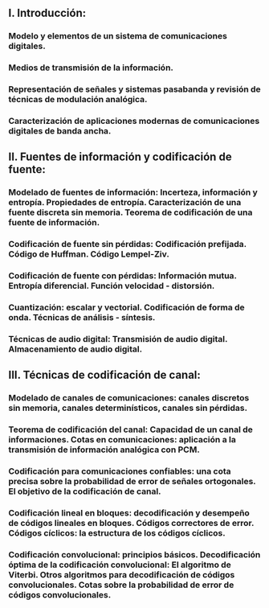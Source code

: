 
## I.  Introducción: 
###	Modelo y elementos de un sistema de comunicaciones digitales. 
###	Medios de transmisión de la información. 
###  Representación de señales y sistemas pasabanda y revisión de técnicas de modulación analógica. 
###	Caracterización de aplicaciones modernas de comunicaciones digitales de banda ancha.

## II.  Fuentes de información y codificación de fuente:
###	Modelado de fuentes de información: Incerteza, información y entropía. Propiedades de entropía. Caracterización de una fuente discreta sin memoria. Teorema de codificación de una fuente de información. 
###	Codificación de fuente sin pérdidas: Codificación prefijada. Código de Huffman. Código Lempel-Ziv.
###	Codificación de fuente con pérdidas: Información mutua. Entropía diferencial. Función velocidad - distorsión.
###	Cuantización: escalar y vectorial. Codificación de forma de onda. Técnicas de análisis - síntesis. 
###	Técnicas de audio digital: Transmisión de audio digital. Almacenamiento de audio digital.

## III. Técnicas de codificación de canal:
###	Modelado de canales de comunicaciones: canales discretos sin memoria, canales determinísticos, canales sin pérdidas.
###	Teorema de codificación del canal: Capacidad de un canal de informaciones. Cotas en comunicaciones: aplicación a la transmisión de información analógica con PCM.
###	Codificación para comunicaciones confiables: una cota precisa sobre la probabilidad de error de señales ortogonales. El objetivo de la codificación de canal.
###	Codificación lineal en bloques: decodificación y desempeño de códigos lineales en bloques. Códigos correctores de error. Códigos cíclicos: la estructura de los códigos cíclicos.
###	Codificación convolucional: principios básicos. Decodificación óptima de la codificación convolucional: El algoritmo de Viterbi. Otros algoritmos para decodificación de códigos convolucionales. Cotas sobre la probabilidad de error de códigos convolucionales.
